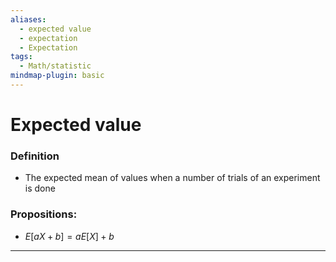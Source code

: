 ```yaml
---
aliases:
  - expected value
  - expectation
  - Expectation
tags:
  - Math/statistic
mindmap-plugin: basic
---
```

# Expected value
### Definition
- The expected mean of values when a number of trials of an experiment is done
### Propositions:
- $E[aX+b]=aE[X]+b$
---
<!--ID: 1708098043968-->
